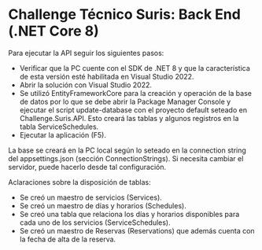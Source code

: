 # Challenge Técnico Suris: Back End (.NET Core 8)

Para ejecutar la API seguir los siguientes pasos:
- Verificar que la PC cuente con el SDK de .NET 8 y que la característica de esta versión esté habilitada en Visual Studio 2022.
- Abrir la solución con Visual Studio 2022.
- Se utilizó EntityFrameworkCore para la creación y operación de la base de datos por lo que se debe abrir la Package Manager Console y ejecutar el script update-database con el proyecto default seteado en Challenge.Suris.API. Esto creará las tablas y algunos registros en la tabla ServiceSchedules.
-  Ejecutar la aplicación (F5).

La base se creará en la PC local según lo seteado en la connection string del appsettings.json (sección ConnectionStrings). Si necesita cambiar el servidor, puede hacerlo desde tal configuración.

Aclaraciones sobre la disposición de tablas:
- Se creó un maestro de servicios (Services).
- Se creó un maestro de días y horarios (Schedules).
- Se creó una tabla que relaciona los días y horarios disponibles para cada uno de los servicios (ServiceSchedules).
- Se creó un maestro de Reservas (Reservations) que además cuenta con la fecha de alta de la reserva.

